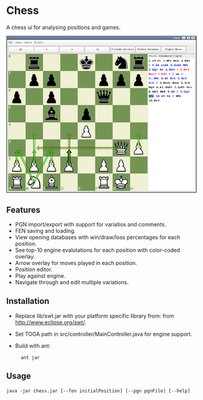 Chess
=====

A chess ui for analysing positions and games.

![Screenshot](screenshot.png)

Features
--------

* PGN import/export with support for variatios and comments.
* FEN saving and loading.
* View opening databases with win/draw/loss percentages for each position.
* See top-10 engine evalutations for each position with color-coded overlay.
* Arrow overlay for moves played in each position.
* Position editor.
* Play against engine.
* Navigate through and edit multiple variations.

Installation
------------
* Replace lib/swt.jar with your platform specific library from: from http://www.eclipse.org/swt/.

* Set TOGA path in src/controller/MainController.java for engine support.

* Build with ant:

        ant jar
    
Usage
-----

    java -jar chess.jar [--fen initialPosition] [--pgn pgnFile] [--help]

